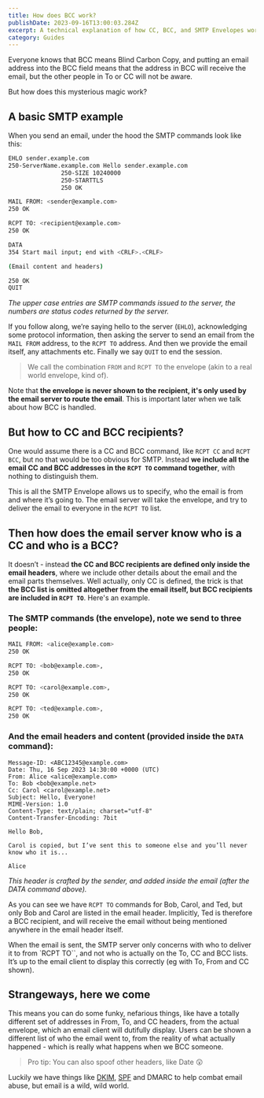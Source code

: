 ```yaml
---
title: How does BCC work?
publishDate: 2023-09-16T13:00:03.284Z
excerpt: A technical explanation of how CC, BCC, and SMTP Envelopes work in email
category: Guides
---
```


Everyone knows that BCC means Blind Carbon Copy, and putting an email address into the BCC field means that the address in BCC will receive the email, but the other people in To or CC will not be aware.

But how does this mysterious magic work?

## A basic SMTP example

When you send an email, under the hood the SMTP commands look like this:

```bash
EHLO sender.example.com
250-ServerName.example.com Hello sender.example.com
               250-SIZE 10240000
               250-STARTTLS
               250 OK

MAIL FROM: <sender@example.com>
250 OK

RCPT TO: <recipient@example.com>
250 OK

DATA
354 Start mail input; end with <CRLF>.<CRLF>

(Email content and headers)

250 OK
QUIT
```

_The upper case entries are SMTP commands issued to the server, the numbers are status codes returned by the server._

If you follow along, we’re saying hello to the server (`EHLO`), acknowledging some protocol information, then asking the server to send an email from the `MAIL FROM` address, to the `RCPT TO` address. And then we provide the email itself, any attachments etc. Finally we say `QUIT` to end the session.

> We call the combination `FROM` and `RCPT TO` the envelope (akin to a real world envelope, kind of).

Note that **the envelope is never shown to the recipient, it's only used by the email server to route the email**. This is important later when we talk about how BCC is handled.

## But how to CC and BCC recipients?

One would assume there is a CC and BCC command, like `RCPT CC` and `RCPT BCC`, but no that would be too obvious for SMTP. Instead **we include all the email CC and BCC addresses in the `RCPT TO` command together**, with nothing to distinguish them.

This is all the SMTP Envelope allows us to specify, who the email is from and where it’s going to. The email server will take the envelope, and try to deliver the email to everyone in the `RCPT TO` list.

## Then how does the email server know who is a CC and who is a BCC?

It doesn’t - instead **the CC and BCC recipients are defined only inside the email headers**, where we include other details about the email and the email parts themselves. Well actually, only CC is defined, the trick is that **the BCC list is omitted altogether from the email itself, but BCC recipients are included in `RCPT TO`**. Here's an example.

### The SMTP commands (the envelope), note we send to three people:

```bash
MAIL FROM: <alice@example.com>
250 OK

RCPT TO: <bob@example.com>,
250 OK

RCPT TO: <carol@example.com>,
250 OK

RCPT TO: <ted@example.com>,
250 OK
```

### And the email headers and content (provided inside the `DATA` command):

```
Message-ID: <ABC12345@example.com>
Date: Thu, 16 Sep 2023 14:30:00 +0000 (UTC)
From: Alice <alice@example.com>
To: Bob <bob@example.net>
Cc: Carol <carol@example.net>
Subject: Hello, Everyone!
MIME-Version: 1.0
Content-Type: text/plain; charset="utf-8"
Content-Transfer-Encoding: 7bit

Hello Bob,

Carol is copied, but I’ve sent this to someone else and you’ll never know who it is...

Alice
```

_This header is crafted by the sender, and added inside the email (after the DATA command above)._

As you can see we have `RCPT TO` commands for Bob, Carol, and Ted, but only Bob and Carol are listed in the email header. Implicitly, Ted is therefore a BCC recipient, and will receive the email without being mentioned anywhere in the email header itself.

When the email is sent, the SMTP server only concerns with who to deliver it to from `RCPT TO``, and not who is actually on the To, CC and BCC lists. It’s up to the email client to display this correctly (eg with To, From and CC shown).

## Strangeways, here we come

This means you can do some funky, nefarious things, like have a totally different set of addresses in From, To, and CC headers, from the actual envelope, which an email client will dutifully display. Users can be shown a different list of who the email went to, from the reality of what actually happened - which is really what happens when we BCC someone.

> Pro tip: You can also spoof other headers, like Date 😲

Luckily we have things like [DKIM](https://blog.mailpace.com/blog/whats-a-DKIM-record/), [SPF](https://blog.mailpace.com/blog/whats-an-spf-record/) and DMARC to help combat email abuse, but email is a wild, wild world.
